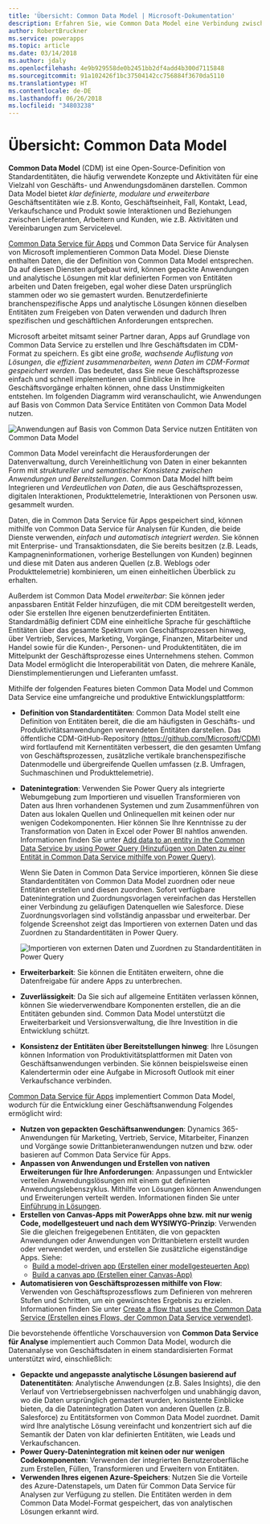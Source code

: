 ```yaml
---
title: 'Übersicht: Common Data Model | Microsoft-Dokumentation'
description: Erfahren Sie, wie Common Data Model eine Verbindung zwischen Common Data Service für Apps und Common Data Service für Analysen herstellt.
author: RobertBruckner
ms.service: powerapps
ms.topic: article
ms.date: 03/14/2018
ms.author: jdaly
ms.openlocfilehash: 4e9b929558de0b2451bb2df4add4b300d7115848
ms.sourcegitcommit: 91a102426f1bc37504142cc756884f3670da5110
ms.translationtype: HT
ms.contentlocale: de-DE
ms.lasthandoff: 06/26/2018
ms.locfileid: "34803238"
---
```

# <a name="common-data-model-overview"></a>Übersicht: Common Data Model

**Common Data Model** (CDM) ist eine Open-Source-Definition von Standardentitäten, die häufig verwendete Konzepte und Aktivitäten für eine Vielzahl von Geschäfts- und Anwendungsdomänen darstellen. Common Data Model bietet *klar definierte, modulare und erweiterbare* Geschäftsentitäten wie z.B. Konto, Geschäftseinheit, Fall, Kontakt, Lead, Verkaufschance und Produkt sowie Interaktionen und Beziehungen zwischen Lieferanten, Arbeitern und Kunden, wie z.B. Aktivitäten und Vereinbarungen zum Servicelevel. 

[Common Data Service für Apps](../maker/common-data-service/data-platform-intro.md) und Common Data Service für Analysen <!-- TODO add link when available  --> von Microsoft implementieren Common Data Model. Diese Dienste enthalten Daten, die der Definition von Common Data Model entsprechen. Da auf diesen Diensten aufgebaut wird, können gepackte Anwendungen und analytische Lösungen mit klar definierten Formen von Entitäten arbeiten und Daten freigeben, egal woher diese Daten ursprünglich stammen oder wo sie gemastert wurden. Benutzerdefinierte branchenspezifische Apps und analytische Lösungen können dieselben Entitäten zum Freigeben von Daten verwenden und dadurch Ihren spezifischen und geschäftlichen Anforderungen entsprechen. 

Microsoft arbeitet mitsamt seiner Partner daran, Apps auf Grundlage von Common Data Service zu erstellen und Ihre Geschäftsdaten im CDM-Format zu speichern. Es gibt eine *große, wachsende Auflistung von Lösungen, die effizient zusammenarbeiten, wenn Daten im CDM-Format gespeichert werden*. Das bedeutet, dass Sie neue Geschäftsprozesse einfach und schnell implementieren und Einblicke in Ihre Geschäftsvorgänge erhalten können, ohne dass Unstimmigkeiten entstehen. Im folgenden Diagramm wird veranschaulicht, wie Anwendungen auf Basis von Common Data Service Entitäten von Common Data Model nutzen.

![Anwendungen auf Basis von Common Data Service nutzen Entitäten von Common Data Model](media/cdm-overview.png)

Common Data Model vereinfacht die Herausforderungen der Datenverwaltung, durch Vereinheitlichung von Daten in einer bekannten Form mit *struktureller und semantischer Konsistenz zwischen Anwendungen und Bereitstellungen*. Common Data Model hilft beim Integrieren und *Verdeutlichen von Daten*, die aus Geschäftsprozessen, digitalen Interaktionen, Produkttelemetrie, Interaktionen von Personen usw. gesammelt wurden. 

Daten, die in Common Data Service für Apps gespeichert sind, können mithilfe von Common Data Service für Analysen für Kunden, die beide Dienste verwenden, *einfach und automatisch integriert werden*. Sie können mit Enterprise- und Transaktionsdaten, die Sie bereits besitzen (z.B. Leads, Kampagneninformationen, vorherige Bestellungen von Kunden) beginnen und diese mit Daten aus anderen Quellen (z.B. Weblogs oder Produkttelemetrie) kombinieren, um einen einheitlichen Überblick zu erhalten.

Außerdem ist Common Data Model *erweiterbar*: Sie können jeder anpassbaren Entität Felder hinzufügen, die mit CDM bereitgestellt werden, oder Sie erstellen Ihre eigenen benutzerdefinierten Entitäten. Standardmäßig definiert CDM eine einheitliche Sprache für geschäftliche Entitäten über das gesamte Spektrum von Geschäftsprozessen hinweg, über Vertrieb, Services, Marketing, Vorgänge, Finanzen, Mitarbeiter und Handel sowie für die Kunden-, Personen- und Produktentitäten, die im Mittelpunkt der Geschäftsprozesse eines Unternehmens stehen. Common Data Model ermöglicht die Interoperabilität von Daten, die mehrere Kanäle, Dienstimplementierungen und Lieferanten umfasst.

Mithilfe der folgenden Features bieten Common Data Model und Common Data Service eine umfangreiche und produktive Entwicklungsplattform:

- **Definition von Standardentitäten**: Common Data Model stellt eine Definition von Entitäten bereit, die die am häufigsten in Geschäfts- und Produktivitätsanwendungen verwendeten Entitäten darstellen. Das öffentliche CDM-GitHub-Repository [(https://github.com/Microsoft/CDM)](https://github.com/Microsoft/CDM) wird fortlaufend mit Kernentitäten verbessert, die den gesamten Umfang von Geschäftsprozessen, zusätzliche vertikale branchenspezifische Datenmodelle und übergreifende Quellen umfassen (z.B. Umfragen, Suchmaschinen und Produkttelemetrie).
- **Datenintegration**: Verwenden Sie Power Query als integrierte Webumgebung zum Importieren und visuellen Transformieren von Daten aus Ihren vorhandenen Systemen und zum Zusammenführen von Daten aus lokalen Quellen und Onlinequellen mit keinen oder nur wenigen Codekomponenten. Hier können Sie Ihre Kenntnisse zu der Transformation von Daten in Excel oder Power BI nahtlos anwenden. Informationen finden Sie unter [Add data to an entity in the Common Data Service by using Power Query (Hinzufügen von Daten zu einer Entität in Common Data Service mithilfe von Power Query)](../maker/common-data-service/data-platform-cds-newentity-pq.md).
    
    Wenn Sie Daten in Common Data Service importieren, können Sie diese Standardentitäten von Common Data Model zuordnen oder neue Entitäten erstellen und diesen zuordnen. Sofort verfügbare Datenintegration und Zuordnungsvorlagen vereinfachen das Herstellen einer Verbindung zu geläufigen Datenquellen wie Salesforce. Diese Zuordnungsvorlagen sind vollständig anpassbar und erweiterbar. Der folgende Screenshot zeigt das Importieren von externen Daten und das Zuordnen zu Standardentitäten in Power Query. 
    
    ![Importieren von externen Daten und Zuordnen zu Standardentitäten in Power Query ](media/cdm-mapping-entities.png)<br />

- **Erweiterbarkeit**: Sie können die Entitäten erweitern, ohne die Datenfreigabe für andere Apps zu unterbrechen.
- **Zuverlässigkeit**: Da Sie sich auf allgemeine Entitäten verlassen können, können Sie wiederverwendbare Komponenten erstellen, die an die Entitäten gebunden sind. Common Data Model unterstützt die Erweiterbarkeit und Versionsverwaltung, die Ihre Investition in die Entwicklung schützt.
- **Konsistenz der Entitäten über Bereitstellungen hinweg**: Ihre Lösungen können Information von Produktivitätsplattformen mit Daten von Geschäftsanwendungen verbinden. Sie können beispielsweise einen Kalendertermin oder eine Aufgabe in Microsoft Outlook mit einer Verkaufschance verbinden. 

[Common Data Service für Apps](../maker/common-data-service/data-platform-intro.md) implementiert Common Data Model, wodurch für die Entwicklung einer Geschäftsanwendung Folgendes ermöglicht wird:

- **Nutzen von gepackten Geschäftsanwendungen**: Dynamics 365-Anwendungen für Marketing, Vertrieb, Service, Mitarbeiter, Finanzen und Vorgänge sowie Drittanbieteranwendungen nutzen und bzw. oder basieren auf Common Data Service für Apps.
- **Anpassen von Anwendungen und Erstellen von nativen Erweiterungen für Ihre Anforderungen**: Anpassungen und Entwickler verteilen Anwendungslösungen mit einem gut definierten Anwendungslebenszyklus. Mithilfe von Lösungen können Anwendungen und Erweiterungen verteilt werden. Informationen finden Sie unter [Einführung in Lösungen](../developer/common-data-service/introduction-solutions.md).
- **Erstellen von Canvas-Apps mit PowerApps ohne bzw. mit nur wenig Code, modellgesteuert und nach dem WYSIWYG-Prinzip**: Verwenden Sie die gleichen freigegebenen Entitäten, die von gepackten Anwendungen oder Anwendungen von Drittanbietern erstellt wurden oder verwendet werden, und erstellen Sie zusätzliche eigenständige Apps. Siehe: 
    - [Build a model-driven app (Erstellen einer modellgesteuerten App)](../maker/model-driven-apps/model-driven-app-overview.md)
    - [Build a canvas app (Erstellen einer Canvas-App)](../maker/canvas-apps/getting-started.md) 
- **Automatisieren von Geschäftsprozessen mithilfe von Flow**: Verwenden von Geschäftsprozessflows zum Definieren von mehreren Stufen und Schritten, um ein gewünschtes Ergebnis zu erzielen. Informationen finden Sie unter [Create a flow that uses the Common Data Service (Erstellen eines Flows, der Common Data Service verwendet)](/flow/common-data-model-intro).
 
Die bevorstehende öffentliche Vorschauversion von **Common Data Service für Analyse**<!-- TODO add link when available  --> implementiert auch Common Data Model, wodurch die Datenanalyse von Geschäftsdaten in einem standardisierten Format unterstützt wird, einschließlich:

- **Gepackte und angepasste analytische Lösungen basierend auf Datenentitäten**: Analytische Anwendungen (z.B. Sales Insights), die den Verlauf von Vertriebsergebnissen nachverfolgen und unabhängig davon, wo die Daten ursprünglich gemastert wurden, konsistente Einblicke bieten, da die Datenintegration Daten von anderen Quellen (z.B. Salesforce) zu Entitätsformen von Common Data Model zuordnet. Damit wird Ihre analytische Lösung vereinfacht und konzentriert sich auf die Semantik der Daten von klar definierten Entitäten, wie Leads und Verkaufschancen.
- **Power Query-Datenintegration mit keinen oder nur wenigen Codekomponenten**: Verwenden der integrierten Benutzeroberfläche zum Erstellen, Füllen, Transformieren und Erweitern von Entitäten. 
- **Verwenden Ihres eigenen Azure-Speichers**: Nutzen Sie die Vorteile des Azure-Datenstapels, um Daten für Common Data Service für Analysen zur Verfügung zu stellen. Die Entitäten werden in dem Common Data Model-Format gespeichert, das von analytischen Lösungen erkannt wird.

